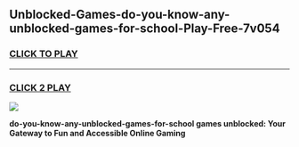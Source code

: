 
## Unblocked-Games-do-you-know-any-unblocked-games-for-school-Play-Free-7v054
<h3>
<a href="https://premium76.site?title=do-you-know-any-unblocked-games-for-school&ref=21A">CLICK TO PLAY</a></h3>
<hr>

<h3>
<a href="https://premium76.site?title=do-you-know-any-unblocked-games-for-school&ref=21A">CLICK 2 PLAY</a>
  
</h3>

<a href="https://premium76.site?title=do-you-know-any-unblocked-games-for-school&ref=21A"><img src="https://clearcache.store/games.png"></a>


**do-you-know-any-unblocked-games-for-school games unblocked: Your Gateway to Fun and Accessible Online Gaming**
